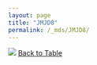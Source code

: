 ```yaml
---
layout: page
title: "JMJD8"
permalink: /_mds/JMJD8/
---
```


![](../../alns_9.28.22/aln_5HSAA054527_0.975.png?raw=true
)
[Back to Table](../../display)

